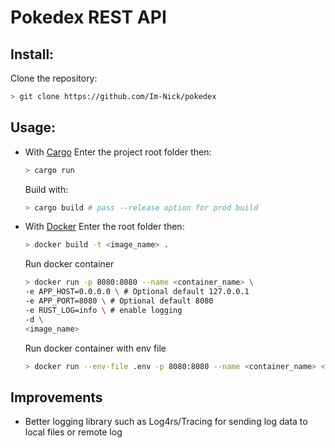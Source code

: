 # Pokedex REST API

## Install:

Clone the repository:

```bash
> git clone https://github.com/Im-Nick/pokedex
```

## Usage:

- With [Cargo](https://doc.rust-lang.org/cargo/getting-started/installation.html)
  Enter the project root folder then:
  ```bash
  > cargo run
  ```
  Build with:
  ```bash
  > cargo build # pass --release option for prod build
  ```
- With [Docker](https://www.docker.com)
  Enter the root folder then:
  ```bash
  > docker build -t <image_name> .
  ```
  Run docker container
  ```bash
  > docker run -p 8080:8080 --name <container_name> \
  -e APP_HOST=0.0.0.0 \ # Optional default 127.0.0.1
  -e APP_PORT=8080 \ # Optional default 8080
  -e RUST_LOG=info \ # enable logging
  -d \
  <image_name>
  ```
  Run docker container with env file
  ```bash
  > docker run --env-file .env -p 8080:8080 --name <container_name> <image_name>
  ```

## Improvements

- Better logging library such as Log4rs/Tracing for sending log data to local files or remote log
